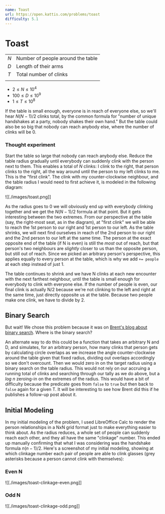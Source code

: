 ```yaml
---
name: Toast
url: https://open.kattis.com/problems/toast
difficulty: 5.1
---
```


# Toast

|     |                                   |
| --- | --------------------------------- |
| $N$ | Number of people around the table |
| $D$ | Length of their arms              |
| $T$ | Total number of clinks            |
|     |                                   |

- $2 \le N \le 10^4$
- $100 \le D \le 10^9$
- $1 \le T \le 10^8$

If the table is small enough, everyone is in reach of everyone else, so we'll hear $N(N-1)/2$ clinks total, by the common formula for "number of unique handshakes at a party, nobody shakes their own hand."  But the table could also be so big that nobody can reach anybody else, where the number of clinks will be 0.

### Thought experiment

Start the table so large that nobody can reach anybody else. Reduce the table radius gradually until everybody can suddenly clink with the person next to them. This enables a total of $N$ clinks: I clink to the right, that person clinks to the right, all the way around until the person to my left clinks to me. This is the "first clink". The clink with my counter-clockwise neighbour, and the table radius I would need to first achieve it, is modeled in the following diagram:

![[./images/toast.png]]

As the radius goes to 0 we will obviously end up with everybody clinking together and we get the $N(N-1)/2$ formula at that point. But it gets interesting between the two extremes. From our perspective at the table (say, the right-most seat, as in the diagram), at "first clink" we will be able to reach the 1st person to our right and 1st person to our left. As the table shrinks, we will next find ourselves in reach of the 2nd person to our right and the 2nd person to our left at the same time.  The person at the exact opposite end of the table (if N is even) is still the *most* out of reach, but that person's two neighbours are *slightly* closer to us than the opposite person, but still out of reach. Since we picked an arbitrary person's perspective, this applies equally to every person at the table, which is why we add `+= people` at each step instead of just 1.

The table continues to shrink and we have N clinks at each new encounter with the next farthest neighbour, until the table is small enough for everybody to clink with everyone else.  If the number of people is even, our final clink is actually N/2 because we're not clinking to the left and right at the same time, just directly opposite us at the table. Because two people make one clink, we have to divide by 2.

## Binary Search

But wait! We chose this problem because it was on [Brent's blog about binary search](https://byorgey.wordpress.com/2023/01/01/competitive-programming-in-haskell-better-binary-search/#challenges). Where is the binary search?

An alternate way to do this could be a function that takes an arbitrary N and D, and simulates, for an arbitrary person, how many clinks that person gets by calculating circle overlaps as we increase the angle counter-clockwise around the table given that fixed radius, dividing out overlaps accordingly so we don't overcount. Then we would zero in on the target radius using a binary search on the table radius.  This would not rely on our accruing a running total of clinks and searching through our tally as we do above, but a *log n* zeroing-in on the extremes of the radius. This would have a bit of difficulty because the predicate goes from `false` to `true` but then back to `false` again for a given T. It will be interesting to see how Brent did this if he publishes a follow-up post about it.

## Initial Modeling

In my initial modeling of the problem, I used LibreOffice Calc to render the person relationships in a NxN grid format just to make everything easier to think about. As the radius reduces, a whole set of people can suddenly reach each other, and they all have the same "clinkage" number. This ended up manually confirming that what I was considering was the handshake formula $n(n-1)/2$. Here's a screenshot of my initial modeling, showing at which clinkage number each pair of people are able to clink glasses (grey asterisks because a person cannot clink with themselves):

### Even N

![[./images/toast-clinkage-even.png]]

### Odd N

![[./images/toast-clinkage-odd.png]]
